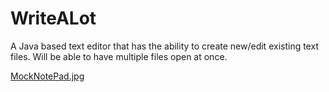 # WriteALot

A Java based text editor that has the ability to create new/edit existing text files.
Will be able to have multiple files open at once.

[MockNotePad.jpg](https://github.com/CG-SKYLN/WriteALot/blob/gh-pages/images/MockNotePad.jpg)
